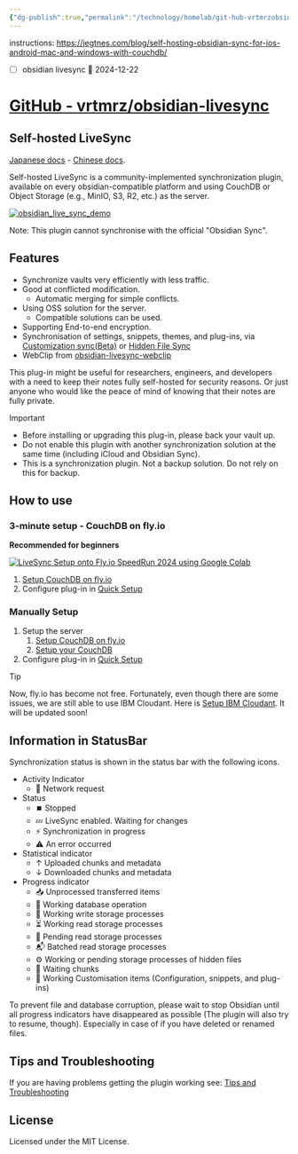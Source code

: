 ```yaml
---
{"dg-publish":true,"permalink":"/technology/homelab/git-hub-vrtmrzobsidian-livesync/","tags":["Obsidian","ToLearn","homelab"],"created":"2024-12-21 12:57:00 pm","updated":"2024-12-21 12:57:04 pm"}
---
```


instructions: https://jegtnes.com/blog/self-hosting-obsidian-sync-for-ios-android-mac-and-windows-with-couchdb/

- [ ] obsidian livesync 🛫 2024-12-22 
# [GitHub - vrtmrz/obsidian-livesync](https://github.com/vrtmrz/obsidian-livesync)

## Self-hosted LiveSync

[Japanese docs](https://github.com/vrtmrz/obsidian-livesync/blob/main/README_ja.md) - [Chinese docs](https://github.com/vrtmrz/obsidian-livesync/blob/main/README_cn.md).

Self-hosted LiveSync is a community-implemented synchronization plugin, available on every obsidian-compatible platform and using CouchDB or Object Storage (e.g., MinIO, S3, R2, etc.) as the server.

[![obsidian_live_sync_demo](https://user-images.githubusercontent.com/45774780/137355323-f57a8b09-abf2-4501-836c-8cb7d2ff24a3.gif)](https://user-images.githubusercontent.com/45774780/137355323-f57a8b09-abf2-4501-836c-8cb7d2ff24a3.gif)

Note: This plugin cannot synchronise with the official "Obsidian Sync".

## Features

-   Synchronize vaults very efficiently with less traffic.
-   Good at conflicted modification.
    -   Automatic merging for simple conflicts.
-   Using OSS solution for the server.
    -   Compatible solutions can be used.
-   Supporting End-to-end encryption.
-   Synchronisation of settings, snippets, themes, and plug-ins, via [Customization sync(Beta)](https://github.com/vrtmrz/obsidian-livesync#customization-sync) or [Hidden File Sync](https://github.com/vrtmrz/obsidian-livesync#hiddenfilesync)
-   WebClip from [obsidian-livesync-webclip](https://chrome.google.com/webstore/detail/obsidian-livesync-webclip/jfpaflmpckblieefkegjncjoceapakdf)

This plug-in might be useful for researchers, engineers, and developers with a need to keep their notes fully self-hosted for security reasons. Or just anyone who would like the peace of mind of knowing that their notes are fully private.

Important

-   Before installing or upgrading this plug-in, please back your vault up.
-   Do not enable this plugin with another synchronization solution at the same time (including iCloud and Obsidian Sync).
-   This is a synchronization plugin. Not a backup solution. Do not rely on this for backup.

## How to use

### 3-minute setup - CouchDB on fly.io

**Recommended for beginners**

[![LiveSync Setup onto Fly.io SpeedRun 2024 using Google Colab](https://camo.githubusercontent.com/6bbc3cfe8e4d8a047004d843ee9b3e600f42a2676bd0e1dda32f056ecd294b44/68747470733a2f2f696d672e796f75747562652e636f6d2f76692f3773615f493138333258632f302e6a7067)](https://www.youtube.com/watch?v=7sa_I1832Xc)

1.  [Setup CouchDB on fly.io](https://github.com/vrtmrz/obsidian-livesync/blob/main/docs/setup_flyio.md)
2.  Configure plug-in in [Quick Setup](https://github.com/vrtmrz/obsidian-livesync/blob/main/docs/quick_setup.md)

### Manually Setup

1.  Setup the server
    1.  [Setup CouchDB on fly.io](https://github.com/vrtmrz/obsidian-livesync/blob/main/docs/setup_flyio.md)
    2.  [Setup your CouchDB](https://github.com/vrtmrz/obsidian-livesync/blob/main/docs/setup_own_server.md)
2.  Configure plug-in in [Quick Setup](https://github.com/vrtmrz/obsidian-livesync/blob/main/docs/quick_setup.md)

Tip

Now, fly.io has become not free. Fortunately, even though there are some issues, we are still able to use IBM Cloudant. Here is [Setup IBM Cloudant](https://github.com/vrtmrz/obsidian-livesync/blob/main/docs/setup_cloudant.md). It will be updated soon!

## Information in StatusBar

Synchronization status is shown in the status bar with the following icons.

-   Activity Indicator
    -   📲 Network request
-   Status
    -   ⏹️ Stopped
    -   💤 LiveSync enabled. Waiting for changes
    -   ⚡️ Synchronization in progress
    -   ⚠ An error occurred
-   Statistical indicator
    -   ↑ Uploaded chunks and metadata
    -   ↓ Downloaded chunks and metadata
-   Progress indicator
    -   📥 Unprocessed transferred items
    -   📄 Working database operation
    -   💾 Working write storage processes
    -   ⏳ Working read storage processes
    -   🛫 Pending read storage processes
    -   📬 Batched read storage processes
    -   ⚙️ Working or pending storage processes of hidden files
    -   🧩 Waiting chunks
    -   🔌 Working Customisation items (Configuration, snippets, and plug-ins)

To prevent file and database corruption, please wait to stop Obsidian until all progress indicators have disappeared as possible (The plugin will also try to resume, though). Especially in case of if you have deleted or renamed files.

## Tips and Troubleshooting

If you are having problems getting the plugin working see: [Tips and Troubleshooting](https://github.com/vrtmrz/obsidian-livesync/blob/main/docs/troubleshooting.md)

## License

Licensed under the MIT License.